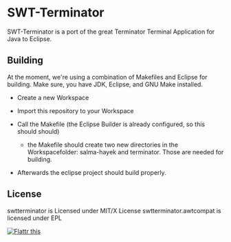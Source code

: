 SWT-Terminator
==============

SWT-Terminator is a port of the great Terminator Terminal Application for Java
to Eclipse.

Building
--------
At the moment, we're using a combination of Makefiles and Eclipse for building. Make sure, you have JDK, Eclipse, and GNU Make installed.

- Create a new Workspace

- Import this repository to your Workspace

- Call the Makefile (the Eclipse Builder is already configured, so this should
  should)
  - the Makefile should create two new directories in the Workspacefolder:
    salma-hayek and terminator. Those are needed for building.

- Afterwards the eclipse project should build properly.

License
-------
swtterminator is Licensed under MIT/X License
swtterminator.awtcompat is licensed under EPL

[![Flattr this](http://api.flattr.com/button/flattr-badge-large.png)](https://flattr.com/submit/auto?user_id=Gottox&url=https://github.com/Gottox/swtterminator&title=swtterminator&language=en_GB&tags=github&category=software)
